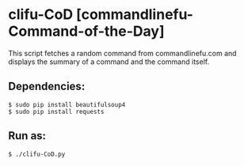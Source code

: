 # clifu-CoD [commandlinefu-Command-of-the-Day]
This script fetches a random command from commandlinefu.com and
displays the summary of a command and the command itself.
  
## Dependencies:

    $ sudo pip install beautifulsoup4
    $ sudo pip install requests
   
## Run as:
    $ ./clifu-CoD.py
    
